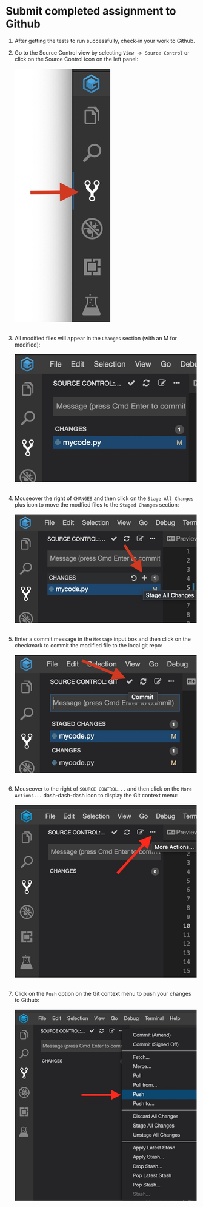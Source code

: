 # Submit completed assignment to Github

1) After getting the tests to run successfully, check-in your work to Github.

1) Go to the Source Control view by selecting `View -> Source Control` or click 
on the Source Control icon on the left panel:
<br/><br/>![alt text](../images/select-github.jpg "Select Github")<br/><br/>

1) All modified files will appear in the `Changes` section (with an M for modified):
<br/><br/>![alt text](../images/modified-files.jpg "Modified files")<br/><br/>

1) Mouseover the right of `CHANGES` and then click on the `Stage All Changes` 
plus icon to move the modfied files to the `Staged Changes` section:
<br/><br/>![alt text](../images/stage-changes.jpg "Stage changes")<br/><br/>

1) Enter a commit message in the `Message` input box and then 
click on the checkmark to commit the modified file to the local git repo:
<br/><br/>![alt text](../images/commit-changes.jpg "Commit changes")<br/><br/>

1) Mouseover to the right of `SOURCE CONTROL...` and then click on the `More Actions...` 
dash-dash-dash icon to display the Git context menu:
<br/><br/>![alt text](../images/more-actions.jpg "More actions")<br/><br/>

1) Click on the `Push` option on the Git context menu to push your changes to Github:
<br/><br/>![alt text](../images/push-commit.jpg "Push commit")<br/><br/>
